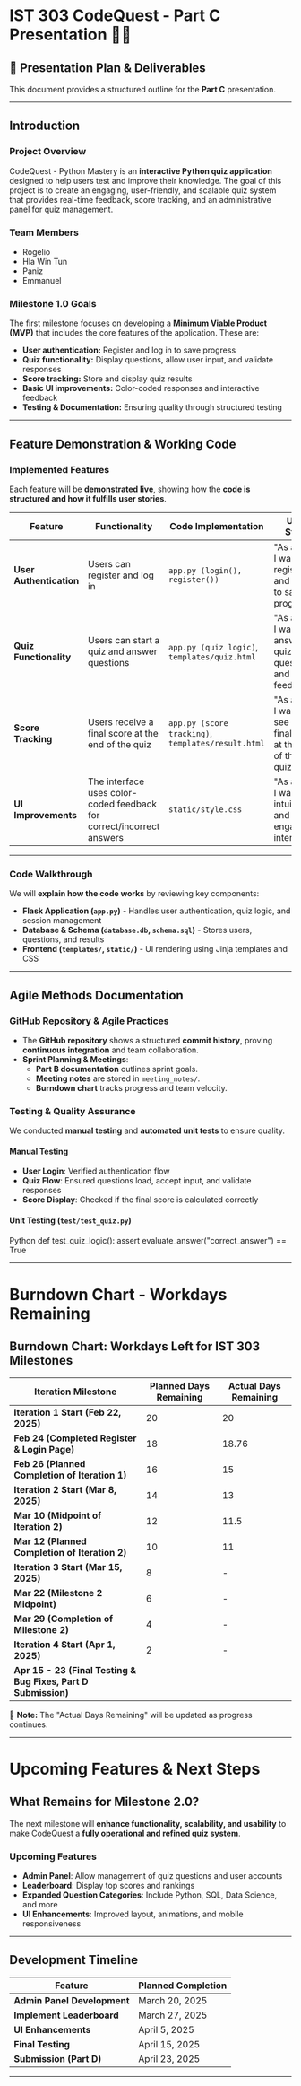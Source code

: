 # **IST 303 CodeQuest - Part C Presentation** 🚀🐍  

## 📌 **Presentation Plan & Deliverables**  

This document provides a structured outline for the **Part C** presentation.  

---

## **Introduction**  

### **Project Overview**
CodeQuest - Python Mastery is an **interactive Python quiz application** designed to help users test and improve their knowledge. The goal of this project is to create an engaging, user-friendly, and scalable quiz system that provides real-time feedback, score tracking, and an administrative panel for quiz management.

### **Team Members**
- Rogelio  
- Hla Win Tun  
- Paniz  
- Emmanuel  

### **Milestone 1.0 Goals**  
The first milestone focuses on developing a **Minimum Viable Product (MVP)** that includes the core features of the application. These are:  
- **User authentication:** Register and log in to save progress  
- **Quiz functionality:** Display questions, allow user input, and validate responses  
- **Score tracking:** Store and display quiz results  
- **Basic UI improvements:** Color-coded responses and interactive feedback  
- **Testing & Documentation:** Ensuring quality through structured testing  

---

## **Feature Demonstration & Working Code**  

### **Implemented Features**
Each feature will be **demonstrated live**, showing how the **code is structured and how it fulfills user stories**.

| **Feature** | **Functionality** | **Code Implementation** | **User Story** |
|------------|----------------|------------------|--------------|
| **User Authentication** | Users can register and log in | `app.py (login(), register())` | "As a user, I want to register and log in to save my progress." |
| **Quiz Functionality** | Users can start a quiz and answer questions | `app.py (quiz logic)`, `templates/quiz.html` | "As a user, I want to answer quiz questions and get feedback." |
| **Score Tracking** | Users receive a final score at the end of the quiz | `app.py (score tracking)`, `templates/result.html` | "As a user, I want to see my final score at the end of the quiz." |
| **UI Improvements** | The interface uses color-coded feedback for correct/incorrect answers | `static/style.css` | "As a user, I want an intuitive and engaging interface." |

---

### **Code Walkthrough**
We will **explain how the code works** by reviewing key components:
- **Flask Application (`app.py`)** - Handles user authentication, quiz logic, and session management  
- **Database & Schema (`database.db`, `schema.sql`)** - Stores users, questions, and results  
- **Frontend (`templates/`, `static/`)** - UI rendering using Jinja templates and CSS  

---

## **Agile Methods Documentation**  

### **GitHub Repository & Agile Practices**
- The **GitHub repository** shows a structured **commit history**, proving **continuous integration** and team collaboration.  
- **Sprint Planning & Meetings**:
  - **Part B documentation** outlines sprint goals.
  - **Meeting notes** are stored in `meeting_notes/`.
  - **Burndown chart** tracks progress and team velocity.  

### **Testing & Quality Assurance**
We conducted **manual testing** and **automated unit tests** to ensure quality.  

#### **Manual Testing**
- **User Login**: Verified authentication flow  
- **Quiz Flow**: Ensured questions load, accept input, and validate responses  
- **Score Display**: Checked if the final score is calculated correctly  

#### **Unit Testing (`test/test_quiz.py`)**
Python
def test_quiz_logic():
    assert evaluate_answer("correct_answer") == True

---

# **Burndown Chart - Workdays Remaining**  

## **Burndown Chart: Workdays Left for IST 303 Milestones**  

| **Iteration Milestone**                        | **Planned Days Remaining** | **Actual Days Remaining** |
|---------------------------------------------|------------------------|-----------------------|
| **Iteration 1 Start (Feb 22, 2025)**         | 20                     | 20                    |
| **Feb 24 (Completed Register & Login Page)** | 18                  | 18.76                 |
| **Feb 26 (Planned Completion of Iteration 1)** | 16                  | 15                    |
| **Iteration 2 Start (Mar 8, 2025)**          | 14                   | 13                    |
| **Mar 10 (Midpoint of Iteration 2)**         | 12                   | 11.5                     |
| **Mar 12 (Planned Completion of Iteration 2)** | 10                    | 11                    |
| **Iteration 3 Start (Mar 15, 2025)**         | 8                    | -                     |
| **Mar 22 (Milestone 2 Midpoint)**            | 6                     | -                     |
| **Mar 29 (Completion of Milestone 2)**       | 4                    | -                     |
| **Iteration 4 Start (Apr 1, 2025)**          | 2                   | -                     |
| **Apr 15 - 23 (Final Testing & Bug Fixes, Part D Submission)**       |                  | 

📌 **Note:** The "Actual Days Remaining" will be updated as progress continues.

---

# **Upcoming Features & Next Steps**  

## **What Remains for Milestone 2.0?**
The next milestone will **enhance functionality, scalability, and usability** to make CodeQuest a **fully operational and refined quiz system**.

### **Upcoming Features**
- **Admin Panel**: Allow management of quiz questions and user accounts  
- **Leaderboard**: Display top scores and rankings  
- **Expanded Question Categories**: Include Python, SQL, Data Science, and more  
- **UI Enhancements**: Improved layout, animations, and mobile responsiveness  

---

## **Development Timeline**  

| **Feature**                     | **Planned Completion** |
|----------------------------------|-----------------------|
| **Admin Panel Development**      | March 20, 2025       |
| **Implement Leaderboard**        | March 27, 2025       |
| **UI Enhancements**              | April 5, 2025        |
| **Final Testing**                | April 15, 2025       |
| **Submission (Part D)**          | April 23, 2025       |

---



